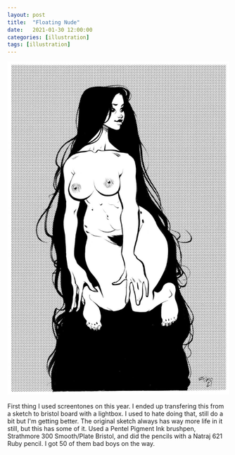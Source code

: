 ```yaml
---
layout: post
title:  "Floating Nude"
date:   2021-01-30 12:00:00
categories: [illustration]
tags: [illustration]
---
```


![Floating Nude Illustration ink brush screentone](/assets/img/floating-nude.jpg)

First thing I used screentones on this year.  I ended up transfering this from a sketch to bristol board with a lightbox.  I used to hate doing that, still do a bit but I'm getting better.  The original sketch always has way more life in it still, but this has some of it.  Used a Pentel Pigment Ink brushpen, Strathmore 300 Smooth/Plate Bristol, and did the pencils with a Natraj 621 Ruby pencil.  I got 50 of them bad boys on the way.
